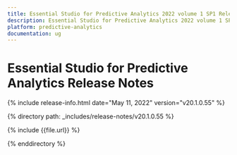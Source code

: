```yaml
---
title: Essential Studio for Predictive Analytics 2022 volume 1 SP1 Release Notes  
description: Essential Studio for Predictive Analytics 2022 volume 1 SP1 Release Notes  
platform: predictive-analytics
documentation: ug
---
```


# Essential Studio for Predictive Analytics  Release Notes  

{% include release-info.html date="May 11, 2022"  version="v20.1.0.55" %} 

{% directory path: _includes/release-notes/v20.1.0.55 %}

{% include {{file.url}} %}

{% enddirectory %}